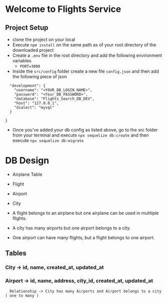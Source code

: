 # Welcome to Flights Service

## Project Setup
- clone the project on your local
- Execute `npm install` on the same path as of your root directory of the downloaded project
- Create a `.env` file in the root directory and add the following environment variables
    - `PORT=3000`
- Inside the `src/config` folder create a new file  `config.json` and then add the following piece of json
```{
  "development": {
    "username": "<YOUR_DB_LOGIN_NAME>",
    "password": "<Your_DB_PASSWORD>",
    "database": "Flights_Search_DB_DEV",
    "host": "127.0.0.1",
    "dialect": "mysql"
  }

}
```
- Once you've added your db  config as listed above, go to the src folder from your terminal and execute `npx sequelize db:create` and then execute
 `npx sequelize db:migrate`


 # DB Design
  - Airplane Table
  - Flight
  - Airport
  - City

  - A flight belongs to an airplane but one airplane can be used in mulitiple flights.
  - A city has many airports but one airport belongs to a city.
  - One airport can have many flights, but a flight belongs to one airport.

  ## Tables

  ### City -> id, name, created_at, updated_at
  ### Airport -> id, name, address, city_id, created_at, updated_at
      Relationship -> City has many Airports and Airport belongs to a city ( one to many )

